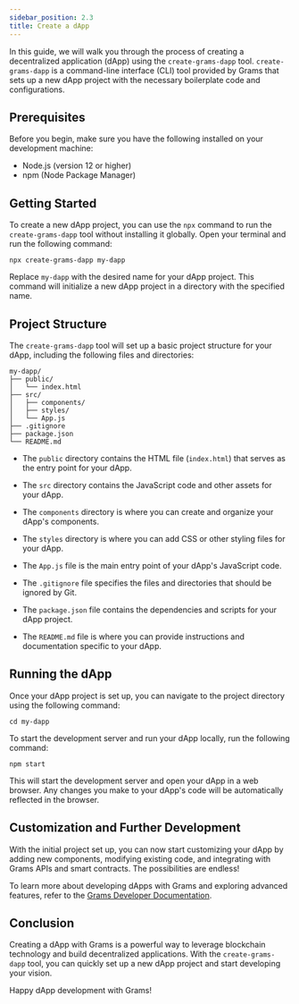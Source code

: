 ```yaml
---
sidebar_position: 2.3
title: Create a dApp
---
```


In this guide, we will walk you through the process of creating a decentralized application (dApp) using the `create-grams-dapp` tool. `create-grams-dapp` is a command-line interface (CLI) tool provided by Grams that sets up a new dApp project with the necessary boilerplate code and configurations.

## Prerequisites

Before you begin, make sure you have the following installed on your development machine:

- Node.js (version 12 or higher)
- npm (Node Package Manager)

## Getting Started

To create a new dApp project, you can use the `npx` command to run the `create-grams-dapp` tool without installing it globally. Open your terminal and run the following command:

```shell
npx create-grams-dapp my-dapp
```

Replace `my-dapp` with the desired name for your dApp project. This command will initialize a new dApp project in a directory with the specified name.

## Project Structure

The `create-grams-dapp` tool will set up a basic project structure for your dApp, including the following files and directories:

```
my-dapp/
├── public/
│   └── index.html
├── src/
│   ├── components/
│   ├── styles/
│   └── App.js
├── .gitignore
├── package.json
└── README.md
```

- The `public` directory contains the HTML file (`index.html`) that serves as the entry point for your dApp.

- The `src` directory contains the JavaScript code and other assets for your dApp.

- The `components` directory is where you can create and organize your dApp's components.

- The `styles` directory is where you can add CSS or other styling files for your dApp.

- The `App.js` file is the main entry point of your dApp's JavaScript code.

- The `.gitignore` file specifies the files and directories that should be ignored by Git.

- The `package.json` file contains the dependencies and scripts for your dApp project.

- The `README.md` file is where you can provide instructions and documentation specific to your dApp.

## Running the dApp

Once your dApp project is set up, you can navigate to the project directory using the following command:

```shell
cd my-dapp
```

To start the development server and run your dApp locally, run the following command:

```shell
npm start
```

This will start the development server and open your dApp in a web browser. Any changes you make to your dApp's code will be automatically reflected in the browser.

## Customization and Further Development

With the initial project set up, you can now start customizing your dApp by adding new components, modifying existing code, and integrating with Grams APIs and smart contracts. The possibilities are endless!

To learn more about developing dApps with Grams and exploring advanced features, refer to the [Grams Developer Documentation](https://wiki.grams.dev/).

## Conclusion

Creating a dApp with Grams is a powerful way to leverage blockchain technology and build decentralized applications. With the `create-grams-dapp` tool, you can quickly set up a new dApp project and start developing your vision.

Happy dApp development with Grams!